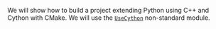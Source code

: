 We will show how to build a project extending Python using C++ and Cython with CMake.
We will use the [`UseCython`] non-standard module.

[`UseCython`]: https://github.com/thewtex/cython-cmake-example/tree/master/cmake
